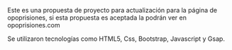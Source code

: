 Este es una propuesta de proyecto para actualización para la página de opoprisiones, si esta propuesta es aceptada la podrán ver en opoprisiones.com

Se utilizaron tecnologías como HTML5, Css, Bootstrap, Javascript y Gsap.